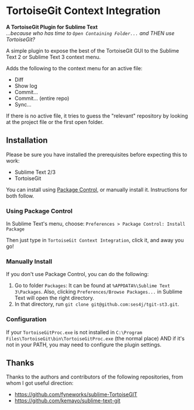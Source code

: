 TortoiseGit Context Integration
===============================

**A TortoiseGit Plugin for Sublime Text**  
*...because who has time to `Open Containing Folder...`
and THEN use TortoiseGit?*

A simple plugin to expose the best of the TortoiseGit GUI to the 
Sublime Text 2 or Sublime Text 3 context menu.

Adds the following to the context menu for an active file:

* Diff
* Show log
* Commit...
* Commit... (entire repo)
* Sync...

If there is no active file, it tries to guess the "relevant" repository
by looking at the project file or the first open folder.

## Installation

Please be sure you have installed the prerequisites before expecting this to work:

* Sublime Text 2/3
* TortoiseGit

You can install using [Package Control](https://packagecontrol.io/installation), 
or manually install it.  Instructions for both follow.

### Using Package Control

In Sublime Text's menu, choose: `Preferences > Package Control: Install Package`

Then just type in `TortoiseGit Context Integration`, click it, and away you go!

### Manually Install

If you don't use Package Control, you can do the following:

1. Go to folder `Packages`: 
   It can be found at `%APPDATA%\Sublime Text 3\Packages`.  Also, clicking 
   `Preferences/Browse Packages...` in Sublime Text will open the right directory.
2. In that directory, run `git clone git@github.com:ses4j/tgit-st3.git`.

### Configuration

If your `TortoiseGitProc.exe` is not installed in `C:\Program Files\TortoiseGit\bin\TortoiseGitProc.exe` 
(the normal place) AND if it's not in your PATH, you may need to configure the plugin settings.

## Thanks

Thanks to the authors and contributors of the following repositories, 
from whom I got useful direction:

* https://github.com/fyneworks/sublime-TortoiseGIT
* https://github.com/kemayo/sublime-text-git


